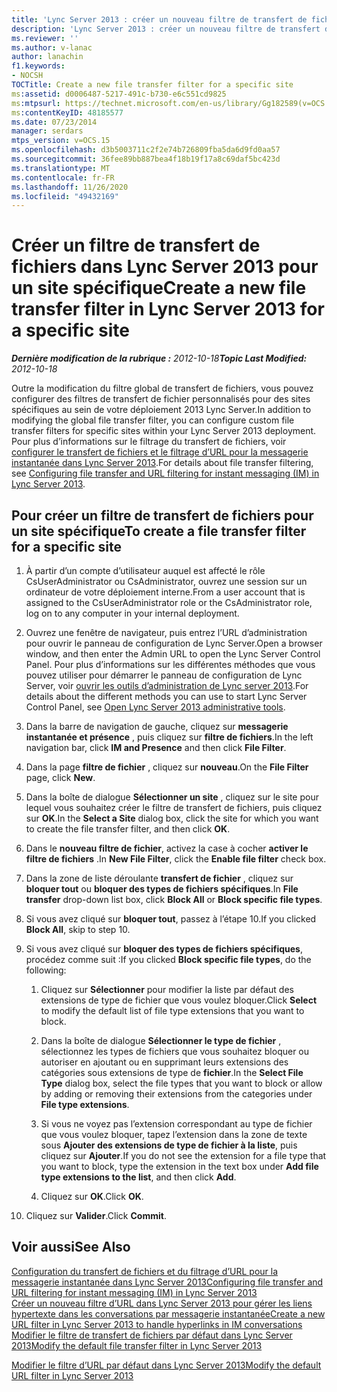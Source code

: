 ```yaml
---
title: 'Lync Server 2013 : créer un nouveau filtre de transfert de fichiers pour un site spécifique'
description: 'Lync Server 2013 : créer un nouveau filtre de transfert de fichiers pour un site spécifique.'
ms.reviewer: ''
ms.author: v-lanac
author: lanachin
f1.keywords:
- NOCSH
TOCTitle: Create a new file transfer filter for a specific site
ms:assetid: d0006487-5217-491c-b730-e6c551cd9825
ms:mtpsurl: https://technet.microsoft.com/en-us/library/Gg182589(v=OCS.15)
ms:contentKeyID: 48185577
ms.date: 07/23/2014
manager: serdars
mtps_version: v=OCS.15
ms.openlocfilehash: d3b5003711c2f2e74b726809fba5da6d9fd0aa57
ms.sourcegitcommit: 36fee89bb887bea4f18b19f17a8c69daf5bc423d
ms.translationtype: MT
ms.contentlocale: fr-FR
ms.lasthandoff: 11/26/2020
ms.locfileid: "49432169"
---
```

# <a name="create-a-new-file-transfer-filter-in-lync-server-2013-for-a-specific-site"></a><span data-ttu-id="6422c-103">Créer un filtre de transfert de fichiers dans Lync Server 2013 pour un site spécifique</span><span class="sxs-lookup"><span data-stu-id="6422c-103">Create a new file transfer filter in Lync Server 2013 for a specific site</span></span>

<div data-xmlns="http://www.w3.org/1999/xhtml">

<div class="topic" data-xmlns="http://www.w3.org/1999/xhtml" data-msxsl="urn:schemas-microsoft-com:xslt" data-cs="https://msdn.microsoft.com/">

<div data-asp="https://msdn2.microsoft.com/asp">



</div>

<div id="mainSection">

<div id="mainBody"><span data-ttu-id="6422c-104">

<span> </span></span><span class="sxs-lookup"><span data-stu-id="6422c-104">

<span> </span></span></span>

<span data-ttu-id="6422c-105">_**Dernière modification de la rubrique :** 2012-10-18_</span><span class="sxs-lookup"><span data-stu-id="6422c-105">_**Topic Last Modified:** 2012-10-18_</span></span>

<span data-ttu-id="6422c-106">Outre la modification du filtre global de transfert de fichiers, vous pouvez configurer des filtres de transfert de fichier personnalisés pour des sites spécifiques au sein de votre déploiement 2013 Lync Server.</span><span class="sxs-lookup"><span data-stu-id="6422c-106">In addition to modifying the global file transfer filter, you can configure custom file transfer filters for specific sites within your Lync Server 2013 deployment.</span></span> <span data-ttu-id="6422c-107">Pour plus d’informations sur le filtrage du transfert de fichiers, voir [configurer le transfert de fichiers et le filtrage d’URL pour la messagerie instantanée dans Lync Server 2013](lync-server-2013-configuring-file-transfer-and-url-filtering-for-instant-messaging-im.md).</span><span class="sxs-lookup"><span data-stu-id="6422c-107">For details about file transfer filtering, see [Configuring file transfer and URL filtering for instant messaging (IM) in Lync Server 2013](lync-server-2013-configuring-file-transfer-and-url-filtering-for-instant-messaging-im.md).</span></span>

<div>

## <a name="to-create-a-file-transfer-filter-for-a-specific-site"></a><span data-ttu-id="6422c-108">Pour créer un filtre de transfert de fichiers pour un site spécifique</span><span class="sxs-lookup"><span data-stu-id="6422c-108">To create a file transfer filter for a specific site</span></span>

1.  <span data-ttu-id="6422c-109">À partir d’un compte d’utilisateur auquel est affecté le rôle CsUserAdministrator ou CsAdministrator, ouvrez une session sur un ordinateur de votre déploiement interne.</span><span class="sxs-lookup"><span data-stu-id="6422c-109">From a user account that is assigned to the CsUserAdministrator role or the CsAdministrator role, log on to any computer in your internal deployment.</span></span>

2.  <span data-ttu-id="6422c-110">Ouvrez une fenêtre de navigateur, puis entrez l’URL d’administration pour ouvrir le panneau de configuration de Lync Server.</span><span class="sxs-lookup"><span data-stu-id="6422c-110">Open a browser window, and then enter the Admin URL to open the Lync Server Control Panel.</span></span> <span data-ttu-id="6422c-111">Pour plus d’informations sur les différentes méthodes que vous pouvez utiliser pour démarrer le panneau de configuration de Lync Server, voir [ouvrir les outils d’administration de Lync server 2013](lync-server-2013-open-lync-server-administrative-tools.md).</span><span class="sxs-lookup"><span data-stu-id="6422c-111">For details about the different methods you can use to start Lync Server Control Panel, see [Open Lync Server 2013 administrative tools](lync-server-2013-open-lync-server-administrative-tools.md).</span></span>

3.  <span data-ttu-id="6422c-112">Dans la barre de navigation de gauche, cliquez sur **messagerie instantanée et présence** , puis cliquez sur **filtre de fichiers**.</span><span class="sxs-lookup"><span data-stu-id="6422c-112">In the left navigation bar, click **IM and Presence** and then click **File Filter**.</span></span>

4.  <span data-ttu-id="6422c-113">Dans la page **filtre de fichier** , cliquez sur **nouveau**.</span><span class="sxs-lookup"><span data-stu-id="6422c-113">On the **File Filter** page, click **New**.</span></span>

5.  <span data-ttu-id="6422c-114">Dans la boîte de dialogue **Sélectionner un site** , cliquez sur le site pour lequel vous souhaitez créer le filtre de transfert de fichiers, puis cliquez sur **OK**.</span><span class="sxs-lookup"><span data-stu-id="6422c-114">In the **Select a Site** dialog box, click the site for which you want to create the file transfer filter, and then click **OK**.</span></span>

6.  <span data-ttu-id="6422c-115">Dans le **nouveau filtre de fichier**, activez la case à cocher **activer le filtre de fichiers** .</span><span class="sxs-lookup"><span data-stu-id="6422c-115">In **New File Filter**, click the **Enable file filter** check box.</span></span>

7.  <span data-ttu-id="6422c-116">Dans la zone de liste déroulante **transfert de fichier** , cliquez sur **bloquer tout** ou **bloquer des types de fichiers spécifiques**.</span><span class="sxs-lookup"><span data-stu-id="6422c-116">In **File transfer** drop-down list box, click **Block All** or **Block specific file types**.</span></span>

8.  <span data-ttu-id="6422c-117">Si vous avez cliqué sur **bloquer tout**, passez à l’étape 10.</span><span class="sxs-lookup"><span data-stu-id="6422c-117">If you clicked **Block All**, skip to step 10.</span></span>

9.  <span data-ttu-id="6422c-118">Si vous avez cliqué sur **bloquer des types de fichiers spécifiques**, procédez comme suit :</span><span class="sxs-lookup"><span data-stu-id="6422c-118">If you clicked **Block specific file types**, do the following:</span></span>
    
    1.  <span data-ttu-id="6422c-119">Cliquez sur **Sélectionner** pour modifier la liste par défaut des extensions de type de fichier que vous voulez bloquer.</span><span class="sxs-lookup"><span data-stu-id="6422c-119">Click **Select** to modify the default list of file type extensions that you want to block.</span></span>
    
    2.  <span data-ttu-id="6422c-120">Dans la boîte de dialogue **Sélectionner le type de fichier** , sélectionnez les types de fichiers que vous souhaitez bloquer ou autoriser en ajoutant ou en supprimant leurs extensions des catégories sous extensions de type de **fichier**.</span><span class="sxs-lookup"><span data-stu-id="6422c-120">In the **Select File Type** dialog box, select the file types that you want to block or allow by adding or removing their extensions from the categories under **File type extensions**.</span></span>
    
    3.  <span data-ttu-id="6422c-121">Si vous ne voyez pas l’extension correspondant au type de fichier que vous voulez bloquer, tapez l’extension dans la zone de texte sous **Ajouter des extensions de type de fichier à la liste**, puis cliquez sur **Ajouter**.</span><span class="sxs-lookup"><span data-stu-id="6422c-121">If you do not see the extension for a file type that you want to block, type the extension in the text box under **Add file type extensions to the list**, and then click **Add**.</span></span>
    
    4.  <span data-ttu-id="6422c-122">Cliquez sur **OK**.</span><span class="sxs-lookup"><span data-stu-id="6422c-122">Click **OK**.</span></span>

10. <span data-ttu-id="6422c-123">Cliquez sur **Valider**.</span><span class="sxs-lookup"><span data-stu-id="6422c-123">Click **Commit**.</span></span>

</div>

<div>

## <a name="see-also"></a><span data-ttu-id="6422c-124">Voir aussi</span><span class="sxs-lookup"><span data-stu-id="6422c-124">See Also</span></span>


[<span data-ttu-id="6422c-125">Configuration du transfert de fichiers et du filtrage d’URL pour la messagerie instantanée dans Lync Server 2013</span><span class="sxs-lookup"><span data-stu-id="6422c-125">Configuring file transfer and URL filtering for instant messaging (IM) in Lync Server 2013</span></span>](lync-server-2013-configuring-file-transfer-and-url-filtering-for-instant-messaging-im.md)  
[<span data-ttu-id="6422c-126">Créer un nouveau filtre d’URL dans Lync Server 2013 pour gérer les liens hypertexte dans les conversations par messagerie instantanée</span><span class="sxs-lookup"><span data-stu-id="6422c-126">Create a new URL filter in Lync Server 2013 to handle hyperlinks in IM conversations</span></span>](lync-server-2013-create-a-new-url-filter-to-handle-hyperlinks-in-im-conversations.md)  
[<span data-ttu-id="6422c-127">Modifier le filtre de transfert de fichiers par défaut dans Lync Server 2013</span><span class="sxs-lookup"><span data-stu-id="6422c-127">Modify the default file transfer filter in Lync Server 2013</span></span>](lync-server-2013-modify-the-default-file-transfer-filter.md)  


[<span data-ttu-id="6422c-128">Modifier le filtre d’URL par défaut dans Lync Server 2013</span><span class="sxs-lookup"><span data-stu-id="6422c-128">Modify the default URL filter in Lync Server 2013</span></span>](lync-server-2013-modify-the-default-url-filter.md)  
  

<span data-ttu-id="6422c-129"></div>

</div>

<span> </span>

</div>

</div>

</span><span class="sxs-lookup"><span data-stu-id="6422c-129"></div>

</div>

<span> </span>

</div>

</div>

</span></span></div>

